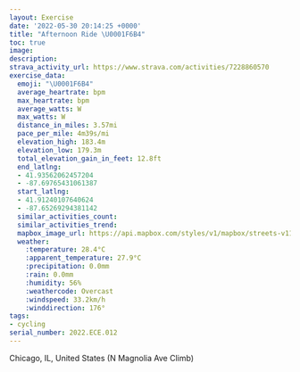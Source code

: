 ```yaml
---
layout: Exercise
date: '2022-05-30 20:14:25 +0000'
title: "Afternoon Ride \U0001F6B4"
toc: true
image:
description:
strava_activity_url: https://www.strava.com/activities/7228860570
exercise_data:
  emoji: "\U0001F6B4"
  average_heartrate: bpm
  max_heartrate: bpm
  average_watts: W
  max_watts: W
  distance_in_miles: 3.57mi
  pace_per_mile: 4m39s/mi
  elevation_high: 183.4m
  elevation_low: 179.3m
  total_elevation_gain_in_feet: 12.8ft
  end_latlng:
  - 41.93562062457204
  - -87.69765431061387
  start_latlng:
  - 41.91240107640624
  - -87.65269294381142
  similar_activities_count:
  similar_activities_trend:
  mapbox_image_url: https://api.mapbox.com/styles/v1/mapbox/streets-v11/static/path-5+787af2-1.0(o_y~Fjt~uODb%40AHKP%5ECCBAACD%40ICK%3FQDCL%40%40BDBOd%40FWEBFGB%5DHMIJHOSHCLEXJHGBAC%40BCFGAE%40OJiA%40%3FBIAACS%40%5DCo%40DUCQJG%3F%5D%5COb%40YZs%40lAeAzA%7D%40xA%5Bn%40SZWZ_AjBOHU%5CU%5Eu%40%7C%40Kb%40_%40%5Ec%40~%40i%40p%40%5Bh%40_%40d%40iBrCWZ%5Dl%40SXU%5CERc%40f%40S%5EMJGPKJIRmBnCa%40f%40g%40x%40MHINwAxB%7BBxDCBC%3Fk%40h%40_%40x%40c%40x%40y%40nAwAbCoC~DIPoAlBgAhBOJ_%40b%40CTGNW%5EO%5EUNEH%40NIHQ%40MFKHYdAq%40lAgAvAIVSJKLgApBML%5Bh%40MJGNW%5CCLIPm%40t%40IPi%40z%40KJi%40z%40UZENc%40j%40_%40r%40s%40t%40o%40z%40KFKLKHyAjBYTQ%5CUZa%40%5ESXMHOXQRELOTGFKBIHe%40j%40g%40h%40QXeAdAIP%7BBzBGN%5Df%40k%40j%40GNyAbBAFG%40CFMHiAxBkAhBc%40j%40_A%7CAY%5Co%40dAG%3FKNeApBcA%60AWl%40M%5EYRMNYh%40uAhB%5Dp%40%40A%40DcAbBCJKNYVkAjBMNu%40nAa%40j%40%5Bp%40cArAQb%40iAbBKFWp%40SZKHKJ%5Dn%40a%40b%40_%40n%40OROXa%40l%40Yl%40I%60%40ARDh%40CjA%40x%40Bd%40%40%60CC%60BDhAG%60%40%3FdBBnB%40bF%40h%40Dh%40ATD%7C%40AlABfACPDNCVDz%40EPEl%40%40%7CAC%5CDt%40Ev%40%40~%40Cl%40Df%40C%3FNFD%3FBGTBDAJ%3FNB%5EAV%40R%3FJE%5E%3Ff%40IFELBDEF%3FHBHIH%3FDE%3FGNGH%40NOJJNCT%40LE%5C%3FBKF%40HEHVL%40LGJ%3FPFHGR%40DCD%3FLLBENELDBMFC%5C%40LN%7CAd%40EA),pin-s-s+e5b22e(-87.6527,41.9124),pin-s-f+89ae00(-87.69766000000008,41.935619999999915)/auto/800x800?access_token=pk.eyJ1Ijoiam9zaGJlY2ttYW4iLCJhIjoiY205eWR2aDd1MWZ6djJrbXc4a3M0bWZleiJ9.XiG9OWkNcZk2QzjJbxLB4A
  weather:
    :temperature: 28.4°C
    :apparent_temperature: 27.9°C
    :precipitation: 0.0mm
    :rain: 0.0mm
    :humidity: 56%
    :weathercode: Overcast
    :windspeed: 33.2km/h
    :winddirection: 176°
tags:
- cycling
serial_number: 2022.ECE.012
---
```

Chicago, IL, United States (N Magnolia Ave Climb)
